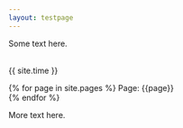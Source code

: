```yaml
---
layout: testpage
---
```


Some text here. <br><br>

<div class="post">

{{ site.time }}

{% for page in site.pages %}
Page: {{page}} <br>
{% endfor %}

</div>

More text here.
